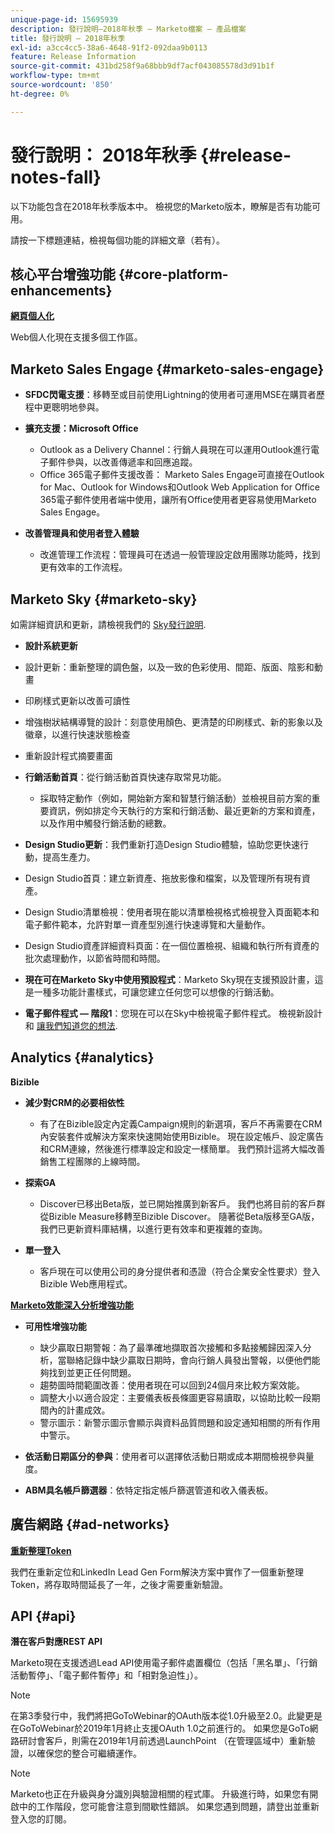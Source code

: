 ```yaml
---
unique-page-id: 15695939
description: 發行說明–2018年秋季 — Marketo檔案 — 產品檔案
title: 發行說明 — 2018年秋季
exl-id: a3cc4cc5-38a6-4648-91f2-092daa9b0113
feature: Release Information
source-git-commit: 431bd258f9a68bbb9df7acf043085578d3d91b1f
workflow-type: tm+mt
source-wordcount: '850'
ht-degree: 0%

---
```


# 發行說明： 2018年秋季 {#release-notes-fall}

以下功能包含在2018年秋季版本中。 檢視您的Marketo版本，瞭解是否有功能可用。

請按一下標題連結，檢視每個功能的詳細文章（若有）。

## 核心平台增強功能 {#core-platform-enhancements}

**[網頁個人化](/help/marketo/product-docs/web-personalization/getting-started/workspaces-in-web-personalization.md)**

Web個人化現在支援多個工作區。

## Marketo Sales Engage {#marketo-sales-engage}

* **SFDC閃電支援**：移轉至或目前使用Lightning的使用者可運用MSE在購買者歷程中更聰明地參與。

* **擴充支援：Microsoft Office**

   * Outlook as a Delivery Channel：行銷人員現在可以運用Outlook進行電子郵件參與，以改善傳遞率和回應追蹤。
   * Office 365電子郵件支援改善： Marketo Sales Engage可直接在Outlook for Mac、Outlook for Windows和Outlook Web Application for Office 365電子郵件使用者端中使用，讓所有Office使用者更容易使用Marketo Sales Engage。

* **改善管理員和使用者登入體驗**

   * 改進管理工作流程：管理員可在透過一般管理設定啟用團隊功能時，找到更有效率的工作流程。

## Marketo Sky {#marketo-sky}

如需詳細資訊和更新，請檢視我們的 [Sky發行說明](https://help.marketo.com).

* **設計系統更新**

* 設計更新：重新整理的調色盤，以及一致的色彩使用、間距、版面、陰影和動畫
* 印刷樣式更新以改善可讀性
* 增強樹狀結構導覽的設計：刻意使用顏色、更清楚的印刷樣式、新的影象以及徽章，以進行快速狀態檢查
* 重新設計程式摘要畫面

* **行銷活動首頁**：從行銷活動首頁快速存取常見功能。

   * 採取特定動作（例如，開始新方案和智慧行銷活動）並檢視目前方案的重要資訊，例如排定今天執行的方案和行銷活動、最近更新的方案和資產，以及作用中觸發行銷活動的總數。

* **Design Studio更新**：我們重新打造Design Studio體驗，協助您更快速行動，提高生產力。
* Design Studio首頁：建立新資產、拖放影像和檔案，以及管理所有現有資產。
* Design Studio清單檢視：使用者現在能以清單檢視格式檢視登入頁面範本和電子郵件範本，允許對單一資產型別進行快速導覽和大量動作。
* Design Studio資產詳細資料頁面：在一個位置檢視、組織和執行所有資產的批次處理動作，以節省時間和時間。
* **現在可在Marketo Sky中使用預設程式**：Marketo Sky現在支援預設計畫，這是一種多功能計畫樣式，可讓您建立任何您可以想像的行銷活動。
* **電子郵件程式 — 階段1**：您現在可以在Sky中檢視電子郵件程式。 檢視新設計和 [讓我們知道您的想法](https://go.marketo.com/NextGenUX---USA---Apr-2018-fcp_Landing-Page-Feedback.html).

## Analytics {#analytics}

**Bizible**

* **減少對CRM的必要相依性**

   * 有了在Bizible設定內定義Campaign規則的新選項，客戶不再需要在CRM內安裝套件或解決方案來快速開始使用Bizible。 現在設定帳戶、設定廣告和CRM連線，然後進行標準設定和設定一樣簡單。 我們預計這將大幅改善銷售工程團隊的上線時間。

* **探索GA**

   * Discover已移出Beta版，並已開始推廣到新客戶。 我們也將目前的客戶群從Bizible Measure移轉至Bizible Discover。 隨著從Beta版移至GA版，我們已更新資料庫結構，以進行更有效率和更複雜的查詢。

* **單一登入**

   * 客戶現在可以使用公司的身分提供者和憑證（符合企業安全性要求）登入Bizible Web應用程式。

**[Marketo效能深入分析增強功能](/help/marketo/product-docs/reporting/performance-insights/performance-insights-overview.md)**

* **可用性增強功能**

   * 缺少贏取日期警報：為了最準確地擷取首次接觸和多點接觸歸因深入分析，當聯絡記錄中缺少贏取日期時，會向行銷人員發出警報，以便他們能夠找到並更正任何問題。
   * 趨勢圖時間範圍改善：使用者現在可以回到24個月來比較方案效能。
   * 調整大小以適合設定：主要儀表板長條圖更容易讀取，以協助比較一段期間內的計畫成效。
   * 警示圖示：新警示圖示會顯示與資料品質問題和設定通知相關的所有作用中警示。

* **依活動日期區分的參與**：使用者可以選擇依活動日期或成本期間檢視參與量度。
* **ABM具名帳戶篩選器**：依特定指定帳戶篩選管道和收入儀表板。

## 廣告網路 {#ad-networks}

**[重新整理Token](/help/marketo/product-docs/demand-generation/social/social-functions/set-up-linkedin-lead-gen-forms.md)**

我們在重新定位和LinkedIn Lead Gen Form解決方案中實作了一個重新整理Token，將存取時間延長了一年，之後才需要重新驗證。

## API {#api}

**潛在客戶對應REST API**

Marketo現在支援透過Lead API使用電子郵件處置欄位（包括「黑名單」、「行銷活動暫停」、「電子郵件暫停」和「相對急迫性」）。

>[!NOTE]
>
>在第3季發行中，我們將把GoToWebinar的OAuth版本從1.0升級至2.0。此變更是在GoToWebinar於2019年1月終止支援OAuth 1.0之前進行的。 如果您是GoTo網路研討會客戶，則需在2019年1月前透過LaunchPoint （在管理區域中）重新驗證，以確保您的整合可繼續運作。

>[!NOTE]
>
>Marketo也正在升級與身分識別與驗證相關的程式庫。 升級進行時，如果您有開啟中的工作階段，您可能會注意到間歇性錯誤。 如果您遇到問題，請登出並重新登入您的訂閱。
